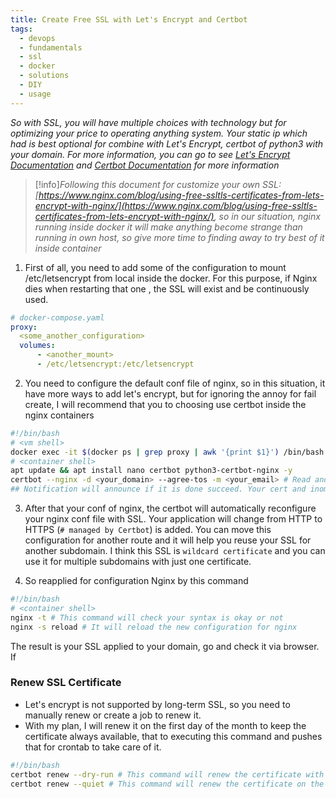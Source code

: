 ```yaml
---
title: Create Free SSL with Let's Encrypt and Certbot
tags:
  - devops
  - fundamentals
  - ssl
  - docker
  - solutions
  - DIY
  - usage
---
```


*So with SSL, you will have multiple choices with technology but for optimizing your price to operating anything system. Your static ip which had is best optional for combine with Let's Encrypt, certbot of python3 with your domain. For more information, you can go to see [Let's Encrypt Documentation](https://letsencrypt.org/docs/) and [Certbot Documentation](https://certbot.eff.org/) for more information*

>[!info]*Following this document for customize your own SSL: [https://www.nginx.com/blog/using-free-ssltls-certificates-from-lets-encrypt-with-nginx/](https://www.nginx.com/blog/using-free-ssltls-certificates-from-lets-encrypt-with-nginx/), so in our situation, nginx running inside docker it will make anything become strange than running in own host, so give more time to finding away to try best of it inside container*

1. First of all, you need to add some of the configuration to mount /etc/letsencrypt from local inside the docker. For this purpose, if Nginx dies when restarting that one , the SSL will exist and be continuously used.

```yaml
# docker-compose.yaml
proxy:
  <some_another_configuration>
  volumes:
      - <another_mount>
      - /etc/letsencrypt:/etc/letsencrypt
```

2. You need to configure the default conf file of nginx, so in this situation, it have more ways to add let's encrypt, but for ignoring the annoy for fail create, I will recommend that you to choosing use certbot inside the nginx containers

```bash
#!/bin/bash
# <vm shell> 
docker exec -it $(docker ps | grep proxy | awk '{print $1}') /bin/bash
# <container shell> 
apt update && apt install nano certbot python3-certbot-nginx -y
certbot --nginx -d <your_domain> --agree-tos -m <your_email> # Read and deny the pop up appear
## Notification will announce if it is done succeed. Your cert and inomation of register is created inside the folder /etc/letsencrypt/*fr
```

3. After that your conf of nginx, the certbot will automatically reconfigure your nginx conf file with SSL. Your application will change from HTTP to HTTPS (`# managed by Certbot`) is added. You can move this configuration for another route and it will help you reuse your SSL for another subdomain. I think this SSL is `wildcard certificate` and you can use it for multiple subdomains with just one certificate.

4. So reapplied for configuration Nginx by this command
   
```bash
#!/bin/bash
# <container shell> 
nginx -t # This command will check your syntax is okay or not
nginx -s reload # It will reload the new configuration for nginx
```

The result is your SSL applied to your domain, go and check it via browser. If 

### Renew SSL Certificate
- Let's encrypt is not supported by long-term SSL, so you need to manually renew or create a job to renew it.
- With my plan, I will renew it on the first day of the month to keep the certificate always available, that to executing this command and pushes that for crontab to take care of it.

```bash
#!/bin/bash
certbot renew --dry-run # This command will renew the certificate with detailed information
certbot renew --quiet # This command will renew the certificate on the background thread
```